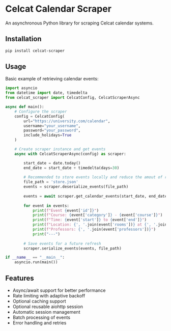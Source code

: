 # Celcat Calendar Scraper

An asynchronous Python library for scraping Celcat calendar systems.

## Installation

```sh
pip install celcat-scraper
```

## Usage

Basic example of retrieving calendar events:

```python
import asyncio
from datetime import date, timedelta
from celcat_scraper import CelcatConfig, CelcatScraperAsync

async def main():
    # Configure the scraper
    config = CelcatConfig(
        url="https://university.com/calendar",
        username="your_username",
        password="your_password",
        include_holidays=True
    )

    # Create scraper instance and get events
    async with CelcatScraperAsync(config) as scraper:

        start_date = date.today()
        end_date = start_date + timedelta(days=30)
        
        # Recommended to store events locally and reduce the amout of requests
        file_path = 'store.json'
        events = scraper.deserialize_events(file_path)
        
        events = await scraper.get_calendar_events(start_date, end_date, previous_events=events)
        
        for event in events:
            print(f"Event {event['id']}")
            print(f"Course: {event['category']} - {event['course']}")
            print(f"Time: {event['start']} to {event['end']}")
            print(f"Location: {', '.join(event['rooms'])} at {', '.join(event['sites'])} - {event['department']}")
            print(f"Professors: {', '.join(event['professors'])}")
            print("---")
        
        # Save events for a future refresh
        scraper.serialize_events(events, file_path)

if __name__ == "__main__":
    asyncio.run(main())
```

## Features

* Async/await support for better performance
* Rate limiting with adaptive backoff
* Optional caching support
* Optional reusable aiohttp session
* Automatic session management
* Batch processing of events
* Error handling and retries
